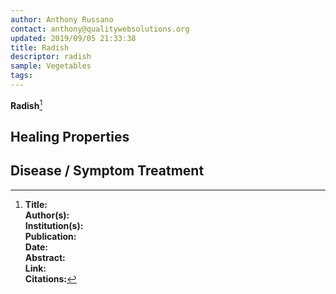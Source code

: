 ```yaml
---
author: Anthony Russano
contact: anthony@qualitywebsolutions.org
updated: 2019/09/05 21:33:38
title: Radish
descriptor: radish
sample: Vegetables
tags:
---
```

**Radish**[^1]

## Healing Properties

## Disease / Symptom Treatment

[^1]: **Title:** <br>**Author(s):**  <br>**Institution(s):** <br>**Publication:** <i> </i><br>**Date:** <br>**Abstract:** <i> </i><br>**Link:** []()<br>**Citations:**   